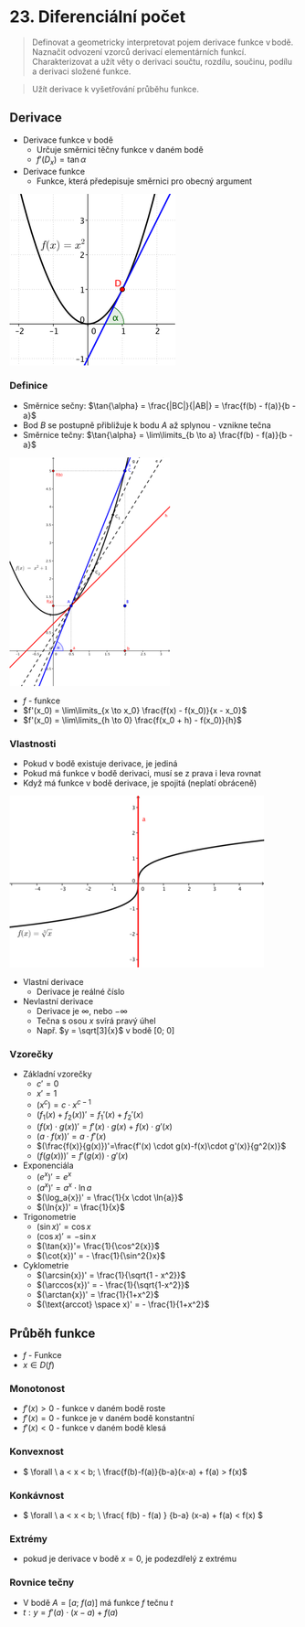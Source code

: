 # 23. Diferenciální počet

> Definovat a geometricky interpretovat pojem derivace funkce v bodě. Naznačit odvození vzorců derivací elementárních funkcí. Charakterizovat a užít věty o derivaci součtu, rozdílu, součinu, podílu a derivaci složené funkce.

> Užít derivace k vyšetřování průběhu funkce.

## Derivace

- Derivace funkce v bodě
  - Určuje směrnici těčny funkce v daném bodě
  - $f'(D_x) = \tan{\alpha}$
- Derivace funkce
  - Funkce, která předepisuje směrnici pro obecný argument

![Tečna](./tecna.png)

### Definice

- Směrnice sečny: $\tan{\alpha} = \frac{|BC|}{|AB|} = \frac{f(b) - f(a)}{b - a}$
- Bod $B$ se postupně přibližuje k bodu $A$ až splynou - vznikne tečna
- Směrnice tečny: $\tan{\alpha} = \lim\limits_{b \to a} \frac{f(b) - f(a)}{b - a}$

![Derivace](./derivace.png)

- $f$ - funkce
- $f'(x_0) = \lim\limits_{x \to x_0} \frac{f(x) - f(x_0)}{x - x_0}$
- $f'(x_0) = \lim\limits_{h \to 0} \frac{f(x_0 + h) - f(x_0)}{h}$

### Vlastnosti

- Pokud v bodě existuje derivace, je jediná
- Pokud má funkce v bodě derivaci, musí se z prava i leva rovnat
- Když má funkce v bodě derivace, je spojitá (neplatí obráceně)

![Kolmost](./kolmost.png)

- Vlastní derivace
  - Derivace je reálné číslo
- Nevlastní derivace
  - Derivace je $\infty$, nebo $-\infty$
  - Tečna s osou $x$ svírá pravý úhel
  - Např. $y = \sqrt[3]{x}$ v bodě $[0; \ 0]$

### Vzorečky

- Základní vzorečky
  - $c' = 0$
  - $x' = 1$
  - $(x^c) = c \cdot x^{c - 1}$
  - $(f_1(x)+f_2(x))' = f_1'(x)+f_2'(x)$
  - $(f(x)\cdot g(x))' = f'(x) \cdot g(x) + f(x) \cdot g'(x)$
  - $(a \cdot f(x))'=a \cdot f'(x)$
  - $(\frac{f(x)}{g(x)})'=\frac{f'(x) \cdot g(x)-f(x)\cdot g'(x)}{g^2(x)}$
  - $(f(g(x)))' = f'(g(x)) \cdot g'(x)$
- Exponenciála
  - $(e^x)'= e^x$
  - $(a^x)'= a^x \cdot \ln{a}$
  - $(\log_a{x})' = \frac{1}{x \cdot \ln{a}}$
  - $(\ln{x})' = \frac{1}{x}$
- Trigonometrie
  - $(\sin{x})'= \cos{x}$
  - $(\cos{x})' = -\sin{x}$
  - $(\tan{x})'= \frac{1}{\cos^2{x}}$
  - $(\cot{x})' = - \frac{1}{\sin^2{}x}$
- Cyklometrie
  - $(\arcsin{x})' = \frac{1}{\sqrt{1 - x^2}}$
  - $(\arccos{x})' = - \frac{1}{\sqrt{1-x^2}}$
  - $(\arctan{x})' = \frac{1}{1+x^2}$
  - $(\text{arccot} \space x)' = - \frac{1}{1+x^2}$

## Průběh funkce

- $f$ - Funkce
- $x \in D(f)$

### Monotonost

- $f'(x) > 0$ - funkce v daném bodě roste
- $f'(x) = 0$ - funkce je v daném bodě konstantní
- $f'(x) < 0$ - funkce v daném bodě klesá

### Konvexnost

- $ \forall \ a < x < b; \ \frac{f(b)-f(a)}{b-a}(x-a) + f(a) > f(x)$

### Konkávnost

- $ \forall \ a < x < b; \ \frac{ f(b) - f(a) } {b-a} (x-a) + f(a) < f(x) $

### Extrémy

- pokud je derivace v bodě $x = 0$, je podezdřelý z extrému 

### Rovnice tečny

- V bodě $A = [a; \ f(a)]$ má funkce $f$ tečnu $t$
- $t: y = f'(a) \cdot (x - a) + f(a)$
